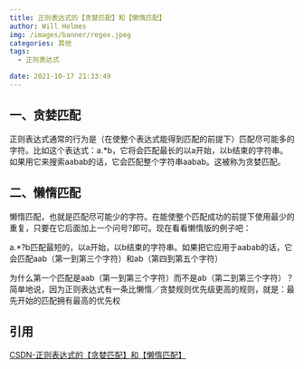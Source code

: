 ```yaml
---
title: 正则表达式的【贪婪匹配】和【懒惰匹配】
author: Will Holmes
img: /images/banner/regex.jpeg
categories: 其他
tags:
  - 正则表达式

date: 2021-10-17 21:33:49
---
```


## 一、贪婪匹配

正则表达式通常的行为是（在使整个表达式能得到匹配的前提下）匹配尽可能多的字符。比如这个表达式：a.*b，它将会匹配最长的以a开始，以b结束的字符串。如果用它来搜索aabab的话，它会匹配整个字符串aabab。这被称为贪婪匹配。


## 二、懒惰匹配

懒惰匹配，也就是匹配尽可能少的字符。在能使整个匹配成功的前提下使用最少的重复，只要在它后面加上一个问号?即可。现在看看懒惰版的例子吧：

a.*?b匹配最短的，以a开始，以b结束的字符串。如果把它应用于aabab的话，它会匹配aab（第一到第三个字符）和ab（第四到第五个字符）

为什么第一个匹配是aab（第一到第三个字符）而不是ab（第二到第三个字符）？简单地说，因为正则表达式有一条比懒惰／贪婪规则优先级更高的规则，就是：最先开始的匹配拥有最高的优先权

## 引用

[CSDN-正则表达式的【贪婪匹配】和【懒惰匹配】](https://blog.csdn.net/zhengxiangwen/article/details/53583758)